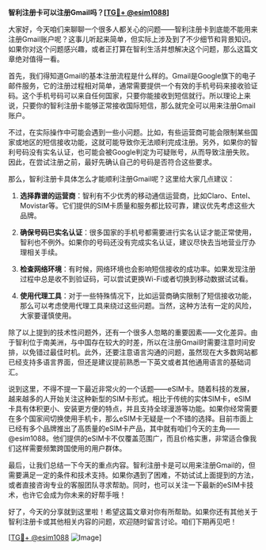 **智利注册卡可以注册Gmail吗？[[TG💪+ @esim1088](https://t.me/s/esim1088)]**

大家好，今天咱们来聊聊一个很多人都关心的问题——智利注册卡到底能不能用来注册Gmail账户呢？这事儿听起来简单，但实际上涉及到了不少细节和背景知识。如果你对这个问题感兴趣，或者正打算在智利生活并想解决这个问题，那么这篇文章绝对值得一看。

首先，我们得知道Gmail的基本注册流程是什么样的。Gmail是Google旗下的电子邮件服务，它的注册过程相对简单，通常需要提供一个有效的手机号码来接收验证码。这个手机号码可以来自任何国家，只要你能接收到短信就行。所以理论上来说，只要你的智利注册卡能够正常接收国际短信，那么就完全可以用来注册Gmail账户。

不过，在实际操作中可能会遇到一些小问题。比如，有些运营商可能会限制某些国家或地区的短信接收功能，这就可能导致你无法顺利完成注册。另外，如果你的智利号码没有实名认证，也可能会被Google判定为可疑账号，从而导致注册失败。因此，在尝试注册之前，最好先确认自己的号码是否符合这些要求。

那么，智利注册卡具体怎么才能顺利注册Gmail呢？这里给大家几点建议：

1. **选择靠谱的运营商**：智利有不少优秀的移动通信运营商，比如Claro、Entel、Movistar等。它们提供的SIM卡质量和服务都比较可靠，建议优先考虑这些大品牌。

2. **确保号码已实名认证**：很多国家的手机号都需要进行实名认证才能正常使用，智利也不例外。如果你的号码还没有完成实名认证，建议尽快去当地营业厅办理相关手续。

3. **检查网络环境**：有时候，网络环境也会影响短信接收的成功率。如果发现注册过程中总是收不到验证码，可以尝试更换Wi-Fi或者切换到移动数据试试看。

4. **使用代理工具**：对于一些特殊情况下，比如运营商确实限制了短信接收功能，那么可以考虑使用代理工具来绕过这些问题。当然，这种方法有一定的风险，大家要谨慎使用。

除了以上提到的技术性问题外，还有一个很多人忽略的重要因素——文化差异。由于智利位于南美洲，与中国存在较大的时差，所以在注册Gmail时需要注意时间安排，以免错过最佳时机。此外，还要注意语言沟通的问题，虽然现在大多数网站都已经支持多语言界面，但还是建议提前熟悉一下英文或者其他通用语言的基础词汇。

说到这里，不得不提一下最近非常火的一个话题——eSIM卡。随着科技的发展，越来越多的人开始关注这种新型的SIM卡形式。相比于传统的实体SIM卡，eSIM卡具有体积更小、安装更方便的特点，并且支持全球漫游等功能。如果你经常需要在多个国家间切换使用手机卡，那么eSIM卡无疑是一个不错的选择。目前市面上已经有多个品牌推出了高质量的eSIM卡产品，其中就有咱们今天的主角——@esim1088。他们提供的eSIM卡不仅覆盖范围广，而且价格实惠，非常适合像我们这样需要频繁跨国使用的用户群体。

最后，让我们总结一下今天的重点内容。智利注册卡是可以用来注册Gmail的，但需要满足一定的条件和技术支持。如果你遇到了困难，不妨试试上面提到的方法，或者直接咨询专业的客服团队寻求帮助。同时，也可以关注一下最新的eSIM卡技术，也许它会成为你未来的好帮手哦！

好了，今天的分享就到这里啦！希望这篇文章对你有所帮助。如果你还有其他关于智利注册卡或其他相关内容的问题，欢迎随时留言讨论。咱们下期再见吧！

[[TG💪+ @esim1088](https://t.me/s/esim1088) ![Image](https://i.postimg.cc/4NQfJmqS/Snipaste-2025-05-13-00-14-12.png)]